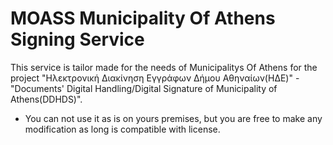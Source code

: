 # MOASS  Municipality Of Athens Signing Service

This service is tailor made for the needs of Municipalitys Of Athens for the project "Ηλεκτρονική Διακίνηση Εγγράφων Δήμου Αθηναίων(ΗΔΕ)" - "Documents' Digital Handling/Digital Signature of Municipality of Athens(DDHDS)".

* You can not use it as is on yours premises, but you are free to make any modification as long is compatible with license.
